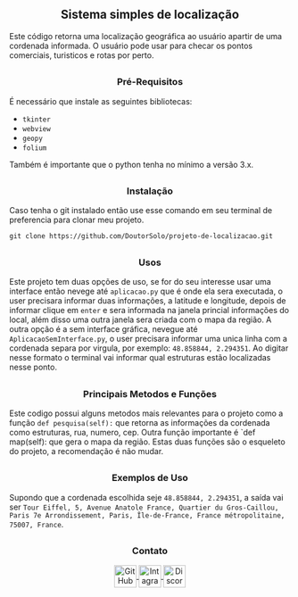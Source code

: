 <h2 align=center>Sistema simples de localização</h2>

Este código retorna uma localização geográfica ao usuário apartir de uma cordenada informada. O usuário pode usar para checar os pontos comerciais, turisticos e rotas por perto.

##

<h3 align=center>Pré-Requisitos</h3>

É necessário que instale as seguintes bibliotecas:
- `tkinter`
- `webview`
- `geopy`
- `folium`

Também é importante que o python tenha no mínimo a versão 3.x.

##

<h3 align=center>Instalação</h3>

Caso tenha o git instalado então use esse comando em seu terminal de preferencia para clonar meu projeto.

```
git clone https://github.com/DoutorSolo/projeto-de-localizacao.git
```

##

<h3 align=center>Usos</h3>

Este projeto tem duas opções de uso, se for do seu interesse usar uma interface então nevege até `aplicacao.py` que é onde ela sera executada, o user precisara informar duas informações, a latitude e longitude, depois de informar clique em `enter` e sera informada na janela princial informações do local, além disso uma outra janela sera criada com o mapa da região.
A outra opção é a sem interface gráfica, nevegue até `AplicacaoSemInterface.py`, o user precisara informar uma unica linha com a cordenada separa por virgula, por exemplo: `48.858844, 2.294351`. Ao digitar nesse formato o terminal vai informar qual estruturas estão localizadas nesse ponto.

##

<h3 align=center>Principais Metodos e Funções</h3>

Este codigo possui alguns metodos mais relevantes para o projeto como a função `def pesquisa(self):` que retorna as informações da cordenada como estruturas, rua, numero, cep. Outra função importante é `def map(self): que gera o mapa da região.
Estas duas funções são o esqueleto do projeto, a recomendação é não mudar.

##

<h3 align=center>Exemplos de Uso</h3>

Supondo que a cordenada escolhida seje `48.858844, 2.294351`, a saída vai ser `Tour Eiffel, 5, Avenue Anatole France, Quartier du Gros-Caillou, Paris 7e Arrondissement, Paris, Île-de-France, France métropolitaine, 75007, France`.

##

<h3 align=center>Contato</h3>

<div align="center" style = "display: inline_block">
      <a title="GitHub"   target="_blank"             href  = "https://github.com/DoctorSolo" >
        <img alt="GitHub Profile" height="40" width="40" align="center" src = "https://github.githubassets.com/assets/GitHub-Mark-ea2971cee799.png" />
      </a>
			<a title="intagram"	target="_blank"							href	= "https://www.instagram.com/miguel_e303/" >
				<img alt="Intagram	Profile"	height="40" width="40" align="center"	src	= "https://upload.wikimedia.org/wikipedia/commons/thumb/a/a5/Instagram_icon.png/600px-Instagram_icon.png"/>
			</a>
			<a title="Discord" 	target="_blank" 						href 	= "https://discord.com/channels/@me/1242529222862573741" >
		                <img alt="Discord	Profile"	height="40" width="40" align="center" 	src 	= "https://github.com/DoutorSolo/DoutorSolo/assets/132822901/ec819b38-d12c-4c49-9ab3-d48ef3f4a6a7"/> 
			</a>
		</div>
